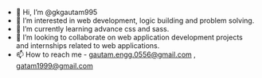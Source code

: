 - 👋 Hi, I’m @gkgautam995
- 👀 I’m interested in web development, logic building and problem solving.
- 🌱 I’m currently learning advance css and sass.
- 💞️ I’m looking to collaborate on web application development projects and internships related to web applications.
- 📫 How to reach me - gautam.engg.0556@gmail.com , gatam1999@gmail.com

<!---
gkgautam995/gkgautam995 is a ✨ special ✨ repository because its `README.md` (this file) appears on your GitHub profile.
You can click the Preview link to take a look at your changes.
--->
